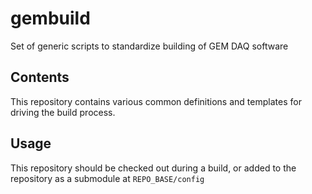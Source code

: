 # gembuild
Set of generic scripts to standardize building of GEM DAQ software

## Contents
This repository contains various common definitions and templates for driving the build process.

## Usage
This repository should be checked out during a build, or added to the repository as a submodule at `REPO_BASE/config`


